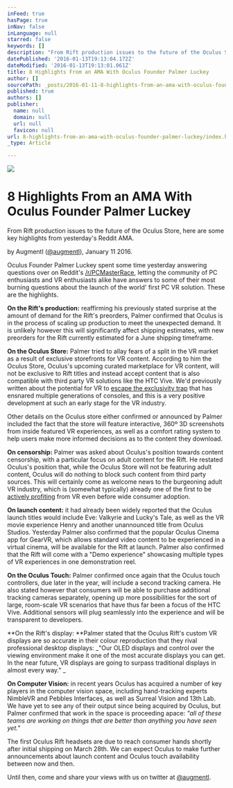 ```yaml
---
inFeed: true
hasPage: true
inNav: false
inLanguage: null
starred: false
keywords: []
description: "From Rift production issues to the future of the Oculus Store, here are some key highlights from yesterday's Reddit AMA. "
datePublished: '2016-01-13T19:13:04.172Z'
dateModified: '2016-01-13T19:13:01.061Z'
title: 8 Highlights From an AMA With Oculus Founder Palmer Luckey
author: []
sourcePath: _posts/2016-01-11-8-highlights-from-an-ama-with-oculus-founder-palmer-luckey.md
published: true
authors: []
publisher:
  name: null
  domain: null
  url: null
  favicon: null
url: 8-highlights-from-an-ama-with-oculus-founder-palmer-luckey/index.html
_type: Article

---
```

![](https://the-grid-user-content.s3-us-west-2.amazonaws.com/ae72a450-c4e2-4762-99b1-b0a163b96c54.jpg)

# 8 Highlights From an AMA With Oculus Founder Palmer Luckey

From Rift production issues to the future of the Oculus Store, here are some key highlights from yesterday's Reddit AMA. 

by Augmentl ([@augmentl][0]), January 11 2016\.

Oculus Founder Palmer Luckey spent some time yesterday answering questions over on Reddit's [/r/PCMasterRace][1], letting the community of PC enthusiasts and VR enthusiasts alike have answers to some of their most burning questions about the launch of the world' first PC VR solution. These are the highlights.

**On the Rift's production:** reaffirming his previously stated surprise at the amount of demand for the Rift's preorders, Palmer confirmed that Oculus is in the process of scaling up production to meet the unexpected demand. It is unlikely however this will significantly affect shipping estimates, with new preorders for the Rift currently estimated for a June shipping timeframe.

**On the Oculus Store:** Palmer tried to allay fears of a split in the VR market as a result of exclusive storefronts for VR content. According to him the Oculus Store,  Oculus's upcoming curated marketplace for VR content, will not be exclusive to Rift titles and instead accept content that is also compatible with third party VR solutions like the HTC Vive. We'd previously written about the potential for VR to [escape the exclusivity trap][2] that has ensnared multiple generations of consoles, and this is a very positive development at such an early stage for the VR industry. 

Other details on the Oculus store either confirmed or announced by Palmer included the fact that the store will feature interactive, 360º 3D screenshots from inside featured VR experiences, as well as a comfort rating system to help users make more informed decisions as to the content they download. 

**On censorship:** Palmer was asked about Oculus's position towards content censorship, with a particular focus on adult content for the Rift. He restated Oculus's position that, while the Oculus Store will not be featuring adult content, Oculus will do nothing to block such content from third party sources. This will certainly come as welcome news to the burgeoning adult VR industry, which is (somewhat typically) already one of the first to be [actively profiting][3] from VR even before wide consumer adoption.

**On launch content:** it had already been widely reported that the Oculus launch titles would include Eve: Valkyrie and Lucky's Tale, as well as the VR movie experience Henry and another unannounced title from Oculus Studios. Yesterday Palmer also confirmed that the popular Oculus Cinema app for GearVR, which allows standard video content to be experienced in a virtual cinema, will be available for the Rift at launch. Palmer also confirmed that the Rift will come with a "Demo experience" showcasing multiple types of VR experiences in one demonstration reel.

**On the Oculus Touch:** Palmer confirmed once again that the Oculus touch controllers, due later in the year, will include a second tracking camera. He also stated however that consumers will be able to purchase additional tracking cameras separately, opening up more possibilities for the sort of large, room-scale VR scenarios that have thus far been a focus of the HTC Vive. Additional sensors will plug seamlessly into the experience and will be transparent to developers.

**On the Rift's display: **Palmer stated that the Oculus Rift's custom VR displays are so accurate in their colour reproduction that they rival professional desktop displays: _"Our OLED displays and control over the viewing environment make it one of the most accurate displays you can get. In the near future, VR displays are going to surpass traditional displays in almost every way." _

**On Computer Vision:** in recent years Oculus has acquired a number of key players in the computer vision space, including hand-tracking experts NimbleVR and Pebbles Interfaces, as well as Surreal Vision and 13th Lab. We have yet to see any of their output since being acquired by Oculus, but Palmer confirmed that work in the space is proceeding apace: _"all of these teams are working on things that are better than anything you have seen yet."_

The first Oculus Rift headsets are due to reach consumer hands shortly after initial shipping on March 28th. We can expect Oculus to make further announcements about launch content and Oculus touch availability between now and then. 

Until then, come and share your views with us on twitter at [@augmentl][0].

[0]: http://twitter.com/augmentl
[1]: https://www.reddit.com/r/pcmasterrace/comments/40ea0x/i_am_palmer_luckey_founder_of_oculus_and_designer/
[2]: http://augmentl.io/can-virtual-reality-escape-the-exclusivity-trap/
[3]: http://www.fastcompany.com/3055302/dont-look-now-but-you-probably-will-porn-is-already-big-business-in-vr